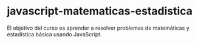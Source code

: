 # javascript-matematicas-estadistica
El objetivo del curso es aprender a resolver problemas de matemáticas y estadística básica usando JavaScript.
